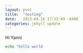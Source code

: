 ```yaml
---
layout: post
title:  "testing"
date:   2023-04-16 17:32:49 -0400
categories: jekyll update
---
```

Hi Yanni
```bash
echo "hello world
```
